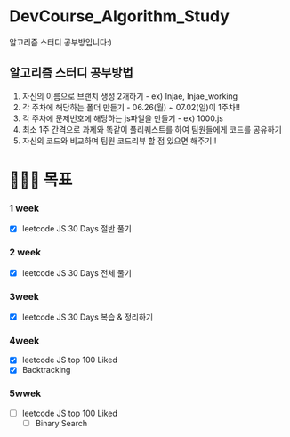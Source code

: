# DevCourse_Algorithm_Study

알고리즘 스터디 공부방입니다:)

## 알고리즘 스터디 공부방법

1. 자신의 이름으로 브랜치 생성 2개하기 - ex) Injae, Injae_working
2. 각 주차에 해당하는 폴더 만들기 - 06.26(월) ~ 07.02(일)이 1주차!!
3. 각 주차에 문제번호에 해당하는 js파일을 만들기 - ex) 1000.js
4. 최소 1주 간격으로 과제와 똑같이 풀리퀘스트를 하여 팀원들에게 코드를 공유하기
5. 자신의 코드와 비교하며 팀원 코드리뷰 할 점 있으면 해주기!!
   
# 👩🏻‍💻 목표

### 1 week 

- [x] leetcode JS 30 Days 절반 풀기

### 2 week

- [x] leetcode JS 30 Days 전체 풀기

### 3week

- [x] leetcode JS 30 Days 복습 & 정리하기

### 4week

- [x] leetcode JS top 100 Liked
 - [x] Backtracking

### 5wwek

- [ ] leetcode JS top 100 Liked
  - [ ] Binary Search